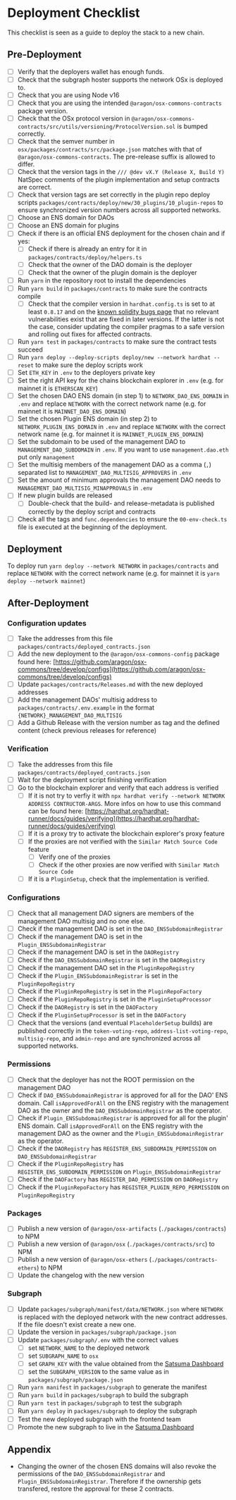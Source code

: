 # Deployment Checklist

This checklist is seen as a guide to deploy the stack to a new chain.

## Pre-Deployment

- [ ] Verify that the deployers wallet has enough funds.
- [ ] Check that the subgraph hoster supports the network OSx is deployed to.
- [ ] Check that you are using Node v16
- [ ] Check that you are using the intended `@aragon/osx-commons-contracts` package version.
- [ ] Check that the OSx protocol version in `@aragon/osx-commons-contracts/src/utils/versioning/ProtocolVersion.sol` is bumped correctly.
- [ ] Check that the semver number in `osx/packages/contracts/src/package.json` matches with that of `@aragon/osx-commons-contracts`. The pre-release suffix is allowed to differ.
- [ ] Check that the version tags in the `/// @dev vX.Y (Release X, Build Y)` NatSpec comments of the plugin implementation and setup contracts are correct.
- [ ] Check that version tags are set correctly in the plugin repo deploy scripts `packages/contracts/deploy/new/30_plugins/10_plugin-repos` to ensure synchronized version numbers across all supported networks.
- [ ] Choose an ENS domain for DAOs
- [ ] Choose an ENS domain for plugins
- [ ] Check if there is an official ENS deployment for the chosen chain and if yes:
  - [ ] Check if there is already an entry for it in `packages/contracts/deploy/helpers.ts`
  - [ ] Check that the owner of the DAO domain is the deployer
  - [ ] Check that the owner of the plugin domain is the deployer
- [ ] Run `yarn` in the repository root to install the dependencies
- [ ] Run `yarn build` in `packages/contracts` to make sure the contracts compile
  - [ ] Check that the compiler version in `hardhat.config.ts` is set to at least `0.8.17` and on the [known solidity bugs page](https://docs.soliditylang.org/en/latest/bugs.html) that no relevant vulnerabilities exist that are fixed in later versions. If the latter is not the case, consider updating the compiler pragmas to a safe version and rolling out fixes for affected contracts.
- [ ] Run `yarn test` in `packages/contracts` to make sure the contract tests succeed
- [ ] Run `yarn deploy --deploy-scripts deploy/new --network hardhat --reset` to make sure the deploy scripts work
- [ ] Set `ETH_KEY` in `.env` to the deployers private key
- [ ] Set the right API key for the chains blockchain explorer in `.env` (e.g. for mainnet it is `ETHERSCAN_KEY`)
- [ ] Set the chosen DAO ENS domain (in step 1) to `NETWORK_DAO_ENS_DOMAIN` in `.env` and replace `NETWORK` with the correct network name (e.g. for mainnet it is `MAINNET_DAO_ENS_DOMAIN`)
- [ ] Set the chosen Plugin ENS domain (in step 2) to `NETWORK_PLUGIN_ENS_DOMAIN` in `.env` and replace `NETWORK` with the correct network name (e.g. for mainnet it is `MAINNET_PLUGIN_ENS_DOMAIN`)
- [ ] Set the subdomain to be used of the management DAO to `MANAGEMENT_DAO_SUBDOMAIN` in `.env`. If you want to use `management.dao.eth` put only `management`
- [ ] Set the multisig members of the management DAO as a comma (`,`) separated list to `MANAGEMENT_DAO_MULTISIG_APPROVERS` in `.env`
- [ ] Set the amount of minimum approvals the management DAO needs to `MANAGEMENT_DAO_MULTISIG_MINAPPROVALS` in `.env`
- [ ] If new plugin builds are released
  - [ ] Double-check that the build- and release-metadata is published correctly by the deploy script and contracts
- [ ] Check all the tags and `func.dependencies` to ensure the `00-env-check.ts` file is executed at the beginning of the deployment.

## Deployment

To deploy run `yarn deploy --network NETWORK` in `packages/contracts` and replace `NETWORK` with the correct network name (e.g. for mainnet it is `yarn deploy --network mainnet`)

## After-Deployment

### Configuration updates

- [ ] Take the addresses from this file `packages/contracts/deployed_contracts.json`
- [ ] Add the new deployment to the `@aragon/osx-commons-config` package found here: [https://github.com/aragon/osx-commons/tree/develop/configs](https://github.com/aragon/osx-commons/tree/develop/configs)
- [ ] Update `packages/contracts/Releases.md` with the new deployed addresses
- [ ] Add the management DAOs' multisig address to `packages/contracts/.env.example` in the format `{NETWORK}_MANAGEMENT_DAO_MULTISIG`
- [ ] Add a Github Release with the version number as tag and the defined content (check previous releases for reference)

### Verification

- [ ] Take the addresses from this file `packages/contracts/deployed_contracts.json`
- [ ] Wait for the deployment script finishing verification
- [ ] Go to the blockchain explorer and verify that each address is verified
  - [ ] If it is not try to verfiy it with `npx hardhat verify --network NETWORK ADDRESS CONTRUCTOR-ARGS`. More infos on how to use this command can be found here: [https://hardhat.org/hardhat-runner/docs/guides/verifying](https://hardhat.org/hardhat-runner/docs/guides/verifying)
  - [ ] If it is a proxy try to activate the blockchain explorer's proxy feature
  - [ ] If the proxies are not verified with the `Similar Match Source Code` feature
    - [ ] Verify one of the proxies
    - [ ] Check if the other proxies are now verified with `Similar Match Source Code`
  - [ ] If it is a `PluginSetup`, check that the implementation is verified.

### Configurations

- [ ] Check that all management DAO signers are members of the management DAO multisig and no one else.
- [ ] Check if the management DAO is set in the `DAO_ENSSubdomainRegistrar`
- [ ] Check if the management DAO is set in the `Plugin_ENSSubdomainRegistrar`
- [ ] Check if the management DAO is set in the `DAORegistry`
- [ ] Check if the `DAO_ENSSubdomainRegistrar` is set in the `DAORegistry`
- [ ] Check if the management DAO set in the `PluginRepoRegistry`
- [ ] Check if the `Plugin_ENSSubdomainRegistrar` is set in the `PluginRepoRegistry`
- [ ] Check if the `PluginRepoRegistry` is set in the `PluginRepoFactory`
- [ ] Check if the `PluginRepoRegistry` is set in the `PluginSetupProcessor`
- [ ] Check if the `DAORegistry` is set in the `DAOFactory`
- [ ] Check if the `PluginSetupProcessor` is set in the `DAOFactory`
- [ ] Check that the versions (and eventual `PlaceholderSetup` builds) are published correctly in the `token-voting-repo`, `address-list-voting-repo`, `multisig-repo`, and `admin-repo` and are synchronized across all supported networks.

### Permissions

- [ ] Check that the deployer has not the ROOT permission on the management DAO
- [ ] Check if `DAO_ENSSubdomainRegistrar` is approved for all for the DAO' ENS domain. Call `isApprovedForAll` on the ENS registry with the management DAO as the owner and the `DAO_ENSSubdomainRegistrar` as the operator.
- [ ] Check if `Plugin_ENSSubdomainRegistrar` is approved for all for the plugin' ENS domain. Call `isApprovedForAll` on the ENS registry with the management DAO as the owner and the `Plugin_ENSSubdomainRegistrar` as the operator.
- [ ] Check if the `DAORegistry` has `REGISTER_ENS_SUBDOMAIN_PERMISSION` on `DAO_ENSSubdomainRegistrar`
- [ ] Check if the `PluginRepoRegistry` has `REGISTER_ENS_SUBDOMAIN_PERMISSION` on `Plugin_ENSSubdomainRegistrar`
- [ ] Check if the `DAOFactory` has `REGISTER_DAO_PERMISSION` on `DAORegistry`
- [ ] Check if the `PluginRepoFactory` has `REGISTER_PLUGIN_REPO_PERMISSION` on `PluginRepoRegistry`

### Packages

- [ ] Publish a new version of `@aragon/osx-artifacts` (`./packages/contracts`) to NPM
- [ ] Publish a new version of `@aragon/osx` (`./packages/contracts/src`) to NPM
- [ ] Publish a new version of `@aragon/osx-ethers` (`./packages/contracts-ethers`) to NPM
- [ ] Update the changelog with the new version

### Subgraph

- [ ] Update `packages/subgraph/manifest/data/NETWORK.json` where `NETWORK` is replaced with the deployed network with the new contract addresses. If the file doesn't exist create a new one.
- [ ] Update the version in `packages/subgraph/package.json`
- [ ] Update `packages/subgraph/.env` with the correct values
  - [ ] set `NETWORK_NAME` to the deployed network
  - [ ] set `SUBGRAPH_NAME` to `osx`
  - [ ] set `GRAPH_KEY` with the value obtained from the [Satsuma Dashboard](https://app.satsuma.xyz/dashboard)
  - [ ] set the `SUBGRAPH_VERSION` to the same value as in `packages/subgraph/package.json`
- [ ] Run `yarn manifest` in `packages/subgraph` to generate the manifest
- [ ] Run `yarn build` in `packages/subgraph` to build the subgraph
- [ ] Run `yarn test` in `packages/subgraph` to test the subgraph
- [ ] Run `yarn deploy` in `packages/subgraph` to deploy the subgraph
- [ ] Test the new deployed subgraph with the frontend team
- [ ] Promote the new subgraph to live in the [Satsuma Dashboard](https://app.satsuma.xyz/dashboard)

## Appendix

- Changing the owner of the chosen ENS domains will also revoke the permissions of the `DAO_ENSSubdomainRegistrar` and `Plugin_ENSSubdomainRegistrar`. Therefore if the ownership gets transfered, restore the approval for these 2 contracts.
